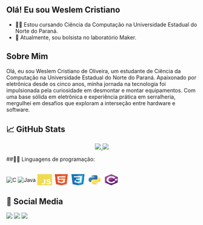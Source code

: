 ## Olá! Eu sou Weslem Cristiano  

- 👨‍💻 Estou cursando Ciência da Computação na Universidade Estadual do Norte do Paraná.  
- 🌱 Atualmente, sou bolsista no laboratório Maker.  

## Sobre Mim
Olá, eu sou Weslem Cristiano de Oliveira, um estudante de Ciência da Computação na Universidade Estadual do Norte do Paraná. Apaixonado por eletrônica desde os cinco anos, minha jornada na tecnologia foi impulsionada pela curiosidade em desmontar e montar equipamentos. Com uma base sólida em eletrônica e experiência prática em serralheria, mergulhei em desafios que exploram a interseção entre hardware e software.


## 📈 GitHub Stats  
<div align="center">  
  <a href="https://github.com/WeslemCristiano">  
  <img height="150em" src="https://github-readme-stats.vercel.app/api?username=Weslem&show_icons=true&theme=tokyonight&include_all_commits=true&count_private=true"/>
  <img height="150em" src="https://github-readme-stats.vercel.app/api/top-langs/?username=Weslem&layout=compact&langs_count=7&theme=tokyonight"/>
  </a>  
</div>  

##👨‍💻 Linguagens de programação:

<div style="display: inline_block"><br>
  <img align="center" alt="C" height="30" width="40" src="https://camo.githubusercontent.com/9ca89026b095211358a5a34fd00a741495f8adf47c9333b2daae7f6d356cdcec/68747470733a2f2f312e62702e626c6f6773706f742e636f6d2f2d2d545f354f664b7661536f2f5850414677396a716d4f492f41414141414141414145412f317042706b38716e476c45786b412d7476505a785949686d3445524345435f4d77434c63424741732f73313630302f632d6c6f676f2e706e67">
  <img align="center" alt="Java" height="30" width="40" src="https://camo.githubusercontent.com/b1d8ff27cf821313f4e509babbb449b08343ca83d532bbe98b092b9070764e05/68747470733a2f2f626c6f672e6765656b68756e7465722e636f6d2e62722f77702d636f6e74656e742f75706c6f6164732f323032302f30372f706e6777696e672e636f6d5f2e706e67">
  <img align="center" alt="Js" height="30" width="40" src="https://raw.githubusercontent.com/devicons/devicon/master/icons/javascript/javascript-plain.svg">
  <img align="center" alt="HTML" height="30" width="40" src="https://raw.githubusercontent.com/devicons/devicon/master/icons/html5/html5-original.svg">
  <img align="center" alt="CSS" height="30" width="40" src="https://raw.githubusercontent.com/devicons/devicon/master/icons/css3/css3-original.svg">
  <img align="center" alt="Python" height="30" width="40" src="https://raw.githubusercontent.com/devicons/devicon/master/icons/python/python-original.svg">
  <img align="center" alt="Csharp" height="30" width="40" src="https://raw.githubusercontent.com/devicons/devicon/master/icons/csharp/csharp-original.svg">
</div>

## 🔔 Social Media  

<div> 
  <a href="https://www.instagram.com/weslem_cristiano/" target="_blank"><img src="https://img.shields.io/badge/-Instagram-%23E4405F?style=for-the-badge&logo=instagram&logoColor=white" target="_blank"></a> 
  <a href = "mailto:cristianoweslem9@gmail.com"><img src="https://img.shields.io/badge/-Gmail-%23333?style=for-the-badge&logo=gmail&logoColor=white" target="_blank"></a>
  <a href="https://www.linkedin.com/in/weslem-cristiano-de-oliveira-0808451b0/" target="_blank"><img src="https://img.shields.io/badge/-LinkedIn-%230077B5?style=for-the-badge&logo=linkedin&logoColor=white" target="_blank"></a> 
  
</div>
  
